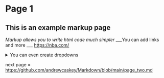 # Page 1 #
## This is an example markup page ##
_Markup allows you to write html code much simpler_
___You can add links and more ___
<https://nba.com/>
<details>
           <summary>You can even create dropdowns</summary>
           <p>Content 1 Content 1 Content 1 Content 1 Content 1</p>
</details>

next page = https://github.com/andrewcaskey/Markdown/blob/main/page_two.md

